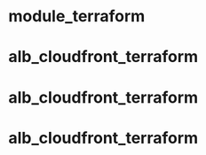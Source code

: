 # module_terraform
# alb_cloudfront_terraform
# alb_cloudfront_terraform
# alb_cloudfront_terraform
